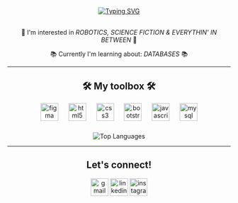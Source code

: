 <div align="center">
<a href="https://git.io/typing-svg"><img src="https://readme-typing-svg.demolab.com?font=Doto&weight=900&size=25&duration=3995&pause=200&color=00FF00&center=true&vCenter=true&width=435&height=55&lines=hey+there!;I'm+Tasnim;a+Web+Developer;Focused+on+Front-end+Dev" alt="Typing SVG" /></a>
</div><br>
 <p align="center">👀  I'm interested in  <i>ROBOTICS, SCIENCE FICTION  &  EVERYTHIN' IN BETWEEN</i>  👀</p>
 <p align="center">📚  Currently I'm learning about:  <i>DATABASES</i>   📚</p>


---

<h2 align="center">🛠️ My toolbox 🛠️</h2>

<div align="center">
  <img src="https://cdn.jsdelivr.net/gh/devicons/devicon/icons/figma/figma-original.svg" height="40" alt="figma logo"  /> <img width="15" />
 <img src="https://cdn.jsdelivr.net/gh/devicons/devicon/icons/html5/html5-original.svg" height="40" alt="html5 logo"  /> <img width="15" />
 <img src="https://cdn.jsdelivr.net/gh/devicons/devicon/icons/css3/css3-original.svg" height="40" alt="css3 logo"  /> <img width="15" />
 <img src="https://cdn.jsdelivr.net/gh/devicons/devicon/icons/bootstrap/bootstrap-original.svg" height="40" alt="bootstrap logo"  /> <img width="15" />  
  <img src="https://cdn.simpleicons.org/javascript/F7DF1E" height="40" alt="javascript logo"  /> <img width="15" /> 
<!-- <img src="https://cdn.jsdelivr.net/gh/devicons/devicon/icons/git/git-original.svg" height="40" alt="git logo"  /><img width="15" /> 
 <img src="https://cdn.jsdelivr.net/gh/devicons/devicon/icons/linux/linux-original.svg" height="40" alt="linux logo"  /> <img width="15" />-->
 <img src="https://cdn.jsdelivr.net/gh/devicons/devicon/icons/mysql/mysql-original.svg" height="40" alt="mysql logo"  /> 
</div>

###

<p align="center">
  <img src="https://github-readme-stats.vercel.app/api/top-langs/?username=T15niw&layout=compact&theme=dark" alt="Top Languages"/>
</p>

  
 ---

<h2 align="center">Let's connect!</h2>
<div align="center">
  <a href="mailto:tasnim8mezgueldi@gmail.com" target="_blank">
    <img src="https://img.shields.io/static/v1?message=Gmail&logo=gmail&label=&color=D14836&logoColor=white&labelColor=&style=for-the-badge" height="40" alt="gmail logo"  /></a>
  <a href="https://www.linkedin.com/in/tasnim-ma/" target="_blank">
    <img src="https://img.shields.io/static/v1?message=LinkedIn&logo=linkedin&label=&color=0077B5&logoColor=white&labelColor=&style=for-the-badge" height="40" alt="linkedin logo"  /></a>
  <a href="https://www.instagram.com/e_tasnimm/?next=%2F" target="_blank">
    <img src="https://img.shields.io/static/v1?message=Instagram&logo=instagram&label=&color=E4405F&logoColor=white&labelColor=&style=for-the-badge" height="40" alt="instagram logo"  /></a>
</div>

###



###




